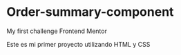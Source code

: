 # Order-summary-component
My first challenge Frontend Mentor

Este es mi primer proyecto utilizando HTML y CSS
